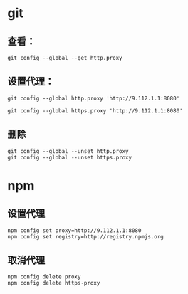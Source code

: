 # git 

## 查看：

```
git config --global --get http.proxy
```

## 设置代理：

```
git config --global http.proxy 'http://9.112.1.1:8080'

git config --global https.proxy 'http://9.112.1.1:8080'
```

## 删除


```
git config --global --unset http.proxy
git config --global --unset https.proxy
```

# npm

## 设置代理
```
npm config set proxy=http://9.112.1.1:8080
npm config set registry=http://registry.npmjs.org
```

## 取消代理

```
npm config delete proxy
npm config delete https-proxy
```